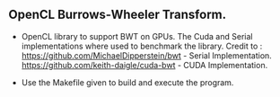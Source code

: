 ## OpenCL Burrows-Wheeler Transform.

* OpenCL library to support BWT on GPUs. The Cuda and Serial implementations where used to benchmark the library. Credit to :
      https://github.com/MichaelDipperstein/bwt - Serial Implementation.
      https://github.com/keith-daigle/cuda-bwt  - CUDA Implementation.
      
* Use the Makefile given to build and execute the program.

